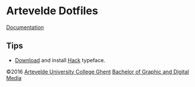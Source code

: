 Artevelde Dotfiles
==================

[Documentation][Artevelde Dotfiles]

Tips
----

 - [Download][Hack Download] and install [Hack][] typeface.

©2016 [Artevelde University College Ghent][] [Bachelor of Graphic and Digital Media][]

[Artevelde Dotfiles]:                       http://www.gdm.gent/dotfiles
[Artevelde University College Ghent]:       http://www.arteveldeuniversitycollege.be
[Bachelor of Graphic and Digital Media]:    http://www.gdm.gent
[Hack]:                                     http://sourcefoundry.org/hack
[Hack Download]:                            https://github.com/chrissimpkins/Hack/releases